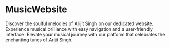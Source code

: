 # MusicWebsite
Discover the soulful melodies of Arijit Singh on our dedicated website.  Experience musical brilliance with easy navigation and a user-friendly interface. Elevate your musical journey with our platform that celebrates the enchanting tunes of Arijit Singh.
